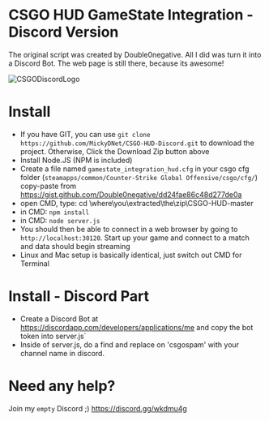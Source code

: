 # CSGO HUD GameState Integration - Discord Version

The original script was created by Double0negative. All I did was turn it into a Discord Bot.
The web page is still there, because its awesome!

![CSGODiscordLogo](http://mdavison.net/start/web/images/CSGODiscordBot.png)

# Install 

* If you have GIT, you can use `git clone https://github.com/MickyDNet/CSGO-HUD-Discord.git` to download the project. Otherwise, Click the Download Zip button above
* Install Node.JS (NPM is included)
* Create a file named `gamestate_integration_hud.cfg` in your csgo cfg folder (`steamapps/common/Counter-Strike Global Offensive/csgo/cfg/`) copy-paste from https://gist.github.com/Double0negative/dd24fae86c48d277de0a
* open CMD, type: cd \where\you\extracted\the\zip\CSGO-HUD-master
* in CMD: `npm install`
* in CMD: `node server.js`
* You should then be able to connect in a web browser by going to `http://localhost:30120`. Start up your game and connect to a match and data should begin streaming
* Linux and Mac setup is basically identical, just switch out CMD for Terminal

# Install - Discord Part
* Create a Discord Bot at https://discordapp.com/developers/applications/me and copy the bot token into server.js`
* Inside of server.js, do a find and replace on 'csgospam' with your channel name in discord.

# Need any help?
Join my `empty` Discord ;) https://discord.gg/wkdmu4g
